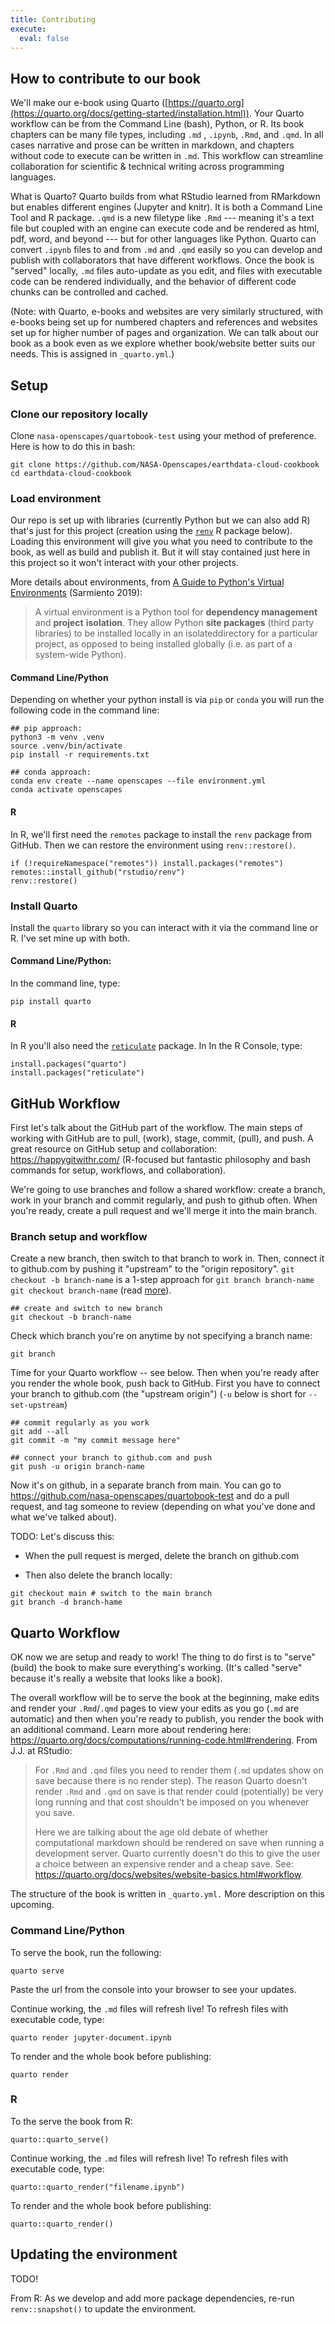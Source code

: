 ```yaml
---
title: Contributing
execute:
  eval: false
---
```


## How to contribute to our book

We'll make our e-book using Quarto ([https://quarto.org](https://quarto.org/docs/getting-started/installation.html)). Your Quarto workflow can be from the Command Line (bash), Python, or R. Its book chapters can be many file types, including `.md` , `.ipynb`, `.Rmd`, and `.qmd`. In all cases narrative and prose can be written in markdown, and chapters without code to execute can be written in `.md`. This workflow can streamline collaboration for scientific & technical writing across programming languages. 

What is Quarto? Quarto builds from what RStudio learned from RMarkdown but enables different engines (Jupyter and knitr). It is both a Command Line Tool and R package. `.qmd` is a new filetype like `.Rmd` --- meaning it's a text file but coupled with an engine can execute code and be rendered as html, pdf, word, and beyond --- but for other languages like Python. Quarto can convert `.ipynb` files to and from `.md` and `.qmd` easily so you can develop and publish with collaborators that have different workflows. Once the book is "served" locally, `.md` files auto-update as you edit, and files with executable code can be rendered individually, and the behavior of different code chunks can be controlled and cached.

(Note: with Quarto, e-books and websites are very similarly structured, with e-books being set up for numbered chapters and references and websites set up for higher number of pages and organization. We can talk about our book as a book even as we explore whether book/website better suits our needs. This is assigned in `_quarto.yml`.)

## Setup

### Clone our repository locally

Clone `nasa-openscapes/quartobook-test` using your method of preference. Here is how to do this in bash:

```{bash}
git clone https://github.com/NASA-Openscapes/earthdata-cloud-cookbook 
cd earthdata-cloud-cookbook
```

### Load environment

Our repo is set up with libraries (currently Python but we can also add R) that's just for this project (creation using the [`renv`](https://rstudio.github.io/renv/) R package below). Loading this environment will give you what you need to contribute to the book, as well as build and publish it. But it will stay contained just here in this project so it won't interact with your other projects.

More details about environments, from [A Guide to Python's Virtual Environments](https://towardsdatascience.com/virtual-environments-104c62d48c54) (Sarmiento 2019):

> A virtual environment is a Python tool for **dependency management** and **project** **isolation**. They allow Python **site packages** (third party libraries) to be installed locally in an isolateddirectory for a particular project, as opposed to being installed globally (i.e. as part of a system-wide Python).

#### Command Line/Python

Depending on whether your python install is via `pip` or `conda` you will run the following code in the command line:

```{bash}
## pip approach:
python3 -m venv .venv
source .venv/bin/activate
pip install -r requirements.txt

## conda approach:
conda env create --name openscapes --file environment.yml  
conda activate openscapes
```

#### R

In R, we'll first need the `remotes` package to install the `renv` package from GitHub. Then we can restore the environment using `renv::restore()`.

```{r}
if (!requireNamespace("remotes")) install.packages("remotes") 
remotes::install_github("rstudio/renv") 
renv::restore()
```

### Install Quarto

Install the `quarto` library so you can interact with it via the command line or R. I've set mine up with both.

#### Command Line/Python:

In the command line, type:

```{bash}
pip install quarto 
```

#### R

In R you'll also need the [`reticulate`](https://rstudio.github.io/reticulate/) package. In In the R Console, type:

```{r}
install.packages("quarto") 
install.packages("reticulate")
```

## GitHub Workflow

First let's talk about the GitHub part of the workflow. The main steps of working with GitHub are to pull, (work), stage, commit, (pull), and push. A great resource on GitHub setup and collaboration: <https://happygitwithr.com/> (R-focused but fantastic philosophy and bash commands for setup, workflows, and collaboration).

We're going to use branches and follow a shared workflow: create a branch, work in your branch and commit regularly, and push to github often. When you're ready, create a pull request and we'll merge it into the main branch. 

### Branch setup and workflow

Create a new branch, then switch to that branch to work in. Then, connect it to github.com by pushing it "upstream" to the "origin repository". `git checkout -b branch-name` is a 1-step approach for `git branch branch-name` `git checkout branch-name` (read [more](https://git-scm.com/book/en/v2/Git-Branching-Basic-Branching-and-Merging)). 

```{bash}
## create and switch to new branch
git checkout -b branch-name
```

Check which branch you're on anytime by not specifying a branch name:

```{bash}
git branch
```

Time for your Quarto workflow -- see below. Then when you're ready after you render the whole book, push back to GitHub. First you have to connect your branch to github.com (the "upstream origin") (`-u` below is short for `--set-upstream`)

```{bash}
## commit regularly as you work
git add --all 
git commit -m "my commit message here" 

## connect your branch to github.com and push
git push -u origin branch-name
```

Now it's on github, in a separate branch from main. You can go to <https://github.com/nasa-openscapes/quartobook-test> and do a pull request, and tag someone to review (depending on what you've done and what we've talked about).

TODO: Let's discuss this:

-   When the pull request is merged, delete the branch on github.com

-   Then also delete the branch locally:

```{bash}
git checkout main # switch to the main branch
git branch -d branch-hame
```

## Quarto Workflow

OK now we are setup and ready to work! The thing to do first is to "serve" (build) the book to make sure everything's working. (It's called "serve" because it's really a website that looks like a book).

The overall workflow will be to serve the book at the beginning, make edits and render your `.Rmd`/`.qmd` pages to view your edits as you go (`.md` are automatic) and then when you're ready to publish, you render the book with an additional command. Learn more about rendering here: <https://quarto.org/docs/computations/running-code.html#rendering>. From J.J. at RStudio:

> For `.Rmd` and `.qmd` files you need to render them (`.md` updates show on save because there is no render step). The reason Quarto doesn't render `.Rmd` and `.qmd` on save is that render could (potentially) be very long running and that cost shouldn't be imposed on you whenever you save.
>
> Here we are talking about the age old debate of whether computational markdown should be rendered on save when running a development server. Quarto currently doesn't do this to give the user a choice between an expensive render and a cheap save. See: <https://quarto.org/docs/websites/website-basics.html#workflow>.

The structure of the book is written in `_quarto.yml.` More description on this upcoming.

### Command Line/Python

To serve the book, run the following:

```{bash}
quarto serve
```

Paste the url from the console into your browser to see your updates.

Continue working, the `.md` files will refresh live! To refresh files with executable code, type:

```{bash}
quarto render jupyter-document.ipynb
```

To render and the whole book before publishing:

```{bash}
quarto render
```

### R

To the serve the book from R:

```{r}
quarto::quarto_serve()
```

Continue working, the `.md` files will refresh live! To refresh files with executable code, type:

```{r}
quarto::quarto_render("filename.ipynb")
```

To render and the whole book before publishing:

```{r}
quarto::quarto_render()
```

## Updating the environment

TODO!

From R: As we develop and add more package dependencies, re-run `renv::snapshot()` to update the environment. 


